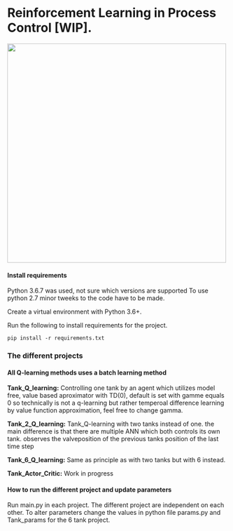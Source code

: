 # Reinforcement Learning in Process Control [WIP].

<img src="https://github.com/emedd33/Reinforcement-Learning-in-Process-Control/blob/master/Tank_Q-learning/visualize/images/DescriptionImage.png" width="500">


#### Install requirements
Python 3.6.7 was used, not sure which versions are supported
To use python 2.7 minor tweeks to the code have to be made.

Create a virtual environment with Python 3.6+.

Run the following to install requirements for the project.
```shell
pip install -r requirements.txt
```
### The different projects
#### All Q-learning methods uses a batch learning method
**Tank_Q_learning:** 
Controlling one tank by an agent which utilizes model free, value based aproximator with TD(0), default is set with gamme equals 0 so technically is not a q-learning but rather temperoal difference learning by value function approximation, feel free to change gamma.

**Tank_2_Q_learning:** 
Tank_Q-learning with two tanks instead of one. the main difference is that there are multiple ANN which both controls its own tank. observes the valveposition of the previous tanks position of the last time step

**Tank_6_Q_learning:**
Same as principle as with two tanks but with 6 instead.

**Tank_Actor_Critic:**
Work in progress

#### How to run the different project and update parameters
Run main.py in each project. The different project are independent on each other.
To alter parameters change the values in python file params.py and Tank_params for the 6 tank project.



